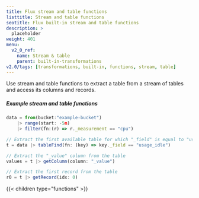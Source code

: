 ```yaml
---
title: Flux stream and table functions
listtitle: Stream and table functions
seotitle: Flux built-in stream and table functions
description: >
  placeholder
weight: 401
menu:
  v2_0_ref:
    name: Stream & table
    parent: built-in-transformations
v2.0/tags: [transformations, built-in, functions, stream, table]
---
```


Use stream and table functions to extract a table from a stream of tables and access its
columns and records.  

##### Example stream and table functions
```js
data = from(bucket:"example-bucket")
    |> range(start: -5m)
    |> filter(fn:(r) => r._measurement == "cpu")

// Extract the first available table for which "_field" is equal to "usage_idle"
t = data |> tableFind(fn: (key) => key._field == "usage_idle")

// Extract the "_value" column from the table
values = t |> getColumn(column: "_value")

// Extract the first record from the table
r0 = t |> getRecord(idx: 0)
```

{{< children type="functions" >}}
